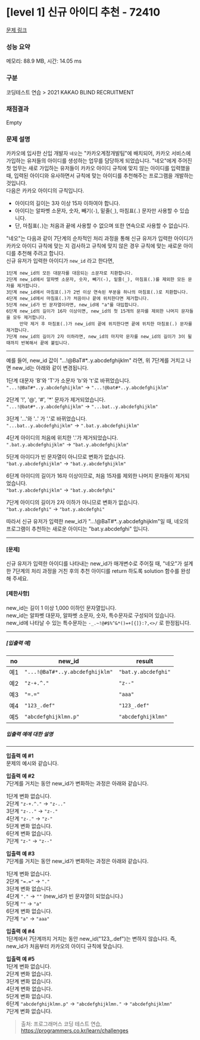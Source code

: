 # [level 1] 신규 아이디 추천 - 72410 

[문제 링크](https://school.programmers.co.kr/learn/courses/30/lessons/72410?language=java) 

### 성능 요약

메모리: 88.9 MB, 시간: 14.05 ms

### 구분

코딩테스트 연습 > 2021 KAKAO BLIND RECRUITMENT

### 채점결과

Empty

### 문제 설명

<p>카카오에 입사한 신입 개발자 <code>네오</code>는 "카카오계정개발팀"에 배치되어, 카카오 서비스에 가입하는 유저들의 아이디를 생성하는 업무를 담당하게 되었습니다. "네오"에게 주어진 첫 업무는 새로 가입하는 유저들이 카카오 아이디 규칙에 맞지 않는 아이디를 입력했을 때, 입력된 아이디와 유사하면서 규칙에 맞는 아이디를 추천해주는 프로그램을 개발하는 것입니다.<br>
다음은 카카오 아이디의 규칙입니다.</p>

<ul>
<li>아이디의 길이는 3자 이상 15자 이하여야 합니다.</li>
<li>아이디는 알파벳 소문자, 숫자, 빼기(<code>-</code>), 밑줄(<code>_</code>), 마침표(<code>.</code>) 문자만 사용할 수 있습니다.</li>
<li>단, 마침표(<code>.</code>)는 처음과 끝에 사용할 수 없으며 또한 연속으로 사용할 수 없습니다.</li>
</ul>

<p>"네오"는 다음과 같이 7단계의 순차적인 처리 과정을 통해 신규 유저가 입력한 아이디가 카카오 아이디 규칙에 맞는 지 검사하고 규칙에 맞지 않은 경우 규칙에 맞는 새로운 아이디를 추천해 주려고 합니다.<br>
신규 유저가 입력한 아이디가 <code>new_id</code> 라고 한다면,</p>
<div class="highlight"><pre class="codehilite"><code>1단계 new_id의 모든 대문자를 대응되는 소문자로 치환합니다.
2단계 new_id에서 알파벳 소문자, 숫자, 빼기(-), 밑줄(_), 마침표(.)를 제외한 모든 문자를 제거합니다.
3단계 new_id에서 마침표(.)가 2번 이상 연속된 부분을 하나의 마침표(.)로 치환합니다.
4단계 new_id에서 마침표(.)가 처음이나 끝에 위치한다면 제거합니다.
5단계 new_id가 빈 문자열이라면, new_id에 "a"를 대입합니다.
6단계 new_id의 길이가 16자 이상이면, new_id의 첫 15개의 문자를 제외한 나머지 문자들을 모두 제거합니다.
     만약 제거 후 마침표(.)가 new_id의 끝에 위치한다면 끝에 위치한 마침표(.) 문자를 제거합니다.
7단계 new_id의 길이가 2자 이하라면, new_id의 마지막 문자를 new_id의 길이가 3이 될 때까지 반복해서 끝에 붙입니다.
</code></pre></div>
<hr>

<p>예를 들어, new_id 값이 "...!@BaT#*..y.abcdefghijklm" 라면, 위 7단계를 거치고 나면 new_id는 아래와 같이 변경됩니다.</p>

<p>1단계 대문자 'B'와 'T'가 소문자 'b'와 't'로 바뀌었습니다.<br>
<code>"...!@BaT#*..y.abcdefghijklm"</code> → <code>"...!@bat#*..y.abcdefghijklm"</code></p>

<p>2단계 '!', '@', '#', '*' 문자가 제거되었습니다.<br>
<code>"...!@bat#*..y.abcdefghijklm"</code> → <code>"...bat..y.abcdefghijklm"</code></p>

<p>3단계 '...'와 '..' 가 '.'로 바뀌었습니다.<br>
<code>"...bat..y.abcdefghijklm"</code> → <code>".bat.y.abcdefghijklm"</code></p>

<p>4단계 아이디의 처음에 위치한 '.'가 제거되었습니다.<br>
<code>".bat.y.abcdefghijklm"</code> → <code>"bat.y.abcdefghijklm"</code></p>

<p>5단계 아이디가 빈 문자열이 아니므로 변화가 없습니다.<br>
<code>"bat.y.abcdefghijklm"</code> → <code>"bat.y.abcdefghijklm"</code></p>

<p>6단계 아이디의 길이가 16자 이상이므로, 처음 15자를 제외한 나머지 문자들이 제거되었습니다.<br>
<code>"bat.y.abcdefghijklm"</code> → <code>"bat.y.abcdefghi"</code></p>

<p>7단계 아이디의 길이가 2자 이하가 아니므로 변화가 없습니다.<br>
<code>"bat.y.abcdefghi"</code> → <code>"bat.y.abcdefghi"</code></p>

<p>따라서 신규 유저가 입력한 new_id가 "...!@BaT#*..y.abcdefghijklm"일 때, 네오의 프로그램이 추천하는 새로운 아이디는 "bat.y.abcdefghi" 입니다.</p>

<hr>

<h4><strong>[문제]</strong></h4>

<p>신규 유저가 입력한 아이디를 나타내는 new_id가 매개변수로 주어질 때, "네오"가 설계한 7단계의 처리 과정을 거친 후의 추천 아이디를 return 하도록 solution 함수를 완성해 주세요.</p>

<h4><strong>[제한사항]</strong></h4>

<p>new_id는 길이 1 이상 1,000 이하인 문자열입니다.<br>
new_id는 알파벳 대문자, 알파벳 소문자, 숫자, 특수문자로 구성되어 있습니다.<br>
new_id에 나타날 수 있는 특수문자는 <code>-_.~!@#$%^&amp;*()=+[{]}:?,&lt;&gt;/</code> 로 한정됩니다.</p>

<hr>

<h5><strong>[입출력 예]</strong></h5>
<table class="table">
        <thead><tr>
<th>no</th>
<th>new_id</th>
<th>result</th>
</tr>
</thead>
        <tbody><tr>
<td>예1</td>
<td><code>"...!@BaT#*..y.abcdefghijklm"</code></td>
<td><code>"bat.y.abcdefghi"</code></td>
</tr>
<tr>
<td>예2</td>
<td><code>"z-+.^."</code></td>
<td><code>"z--"</code></td>
</tr>
<tr>
<td>예3</td>
<td><code>"=.="</code></td>
<td><code>"aaa"</code></td>
</tr>
<tr>
<td>예4</td>
<td><code>"123_.def"</code></td>
<td><code>"123_.def"</code></td>
</tr>
<tr>
<td>예5</td>
<td><code>"abcdefghijklmn.p"</code></td>
<td><code>"abcdefghijklmn"</code></td>
</tr>
</tbody>
      </table>
<h5><strong>입출력 예에 대한 설명</strong></h5>

<hr>

<p><strong>입출력 예 #1</strong><br>
문제의 예시와 같습니다.</p>

<p><strong>입출력 예 #2</strong><br>
7단계를 거치는 동안 new_id가 변화하는 과정은 아래와 같습니다.</p>

<p>1단계 변화 없습니다.<br>
2단계 <code>"z-+.^."</code> → <code>"z-.."</code><br>
3단계 <code>"z-.."</code> → <code>"z-."</code><br>
4단계 <code>"z-."</code> → <code>"z-"</code><br>
5단계 변화 없습니다.<br>
6단계 변화 없습니다.<br>
7단계 <code>"z-"</code> → <code>"z--"</code></p>

<p><strong>입출력 예 #3</strong><br>
7단계를 거치는 동안 new_id가 변화하는 과정은 아래와 같습니다.</p>

<p>1단계 변화 없습니다.<br>
2단계 <code>"=.="</code> → <code>"."</code><br>
3단계 변화 없습니다.<br>
4단계 <code>"."</code> → <code>""</code> (new_id가 빈 문자열이 되었습니다.)<br>
5단계 <code>""</code> → <code>"a"</code><br>
6단계 변화 없습니다.<br>
7단계 <code>"a"</code> → <code>"aaa"</code></p>

<p><strong>입출력 예 #4</strong><br>
1단계에서 7단계까지 거치는 동안 new_id("123_.def")는 변하지 않습니다. 즉, new_id가 처음부터 카카오의 아이디 규칙에 맞습니다.</p>

<p><strong>입출력 예 #5</strong><br>
1단계 변화 없습니다.<br>
2단계 변화 없습니다.<br>
3단계 변화 없습니다.<br>
4단계 변화 없습니다.<br>
5단계 변화 없습니다.<br>
6단계 <code>"abcdefghijklmn.p"</code> → <code>"abcdefghijklmn."</code> → <code>"abcdefghijklmn"</code><br>
7단계 변화 없습니다.</p>


> 출처: 프로그래머스 코딩 테스트 연습, https://programmers.co.kr/learn/challenges